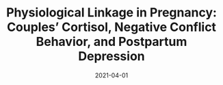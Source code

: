 ---
title: "Physiological Linkage in Pregnancy: Couples’ Cortisol, Negative Conflict Behavior, and Postpartum Depression"
collection: publications
permalink: /publications/pregnancy
date: 2021-04-01
venue: 'Journal of Biological Psychology'
paperurl: 'https://www.sciencedirect.com/science/article/abs/pii/S0301051121000661'
citation: 'Mona Khaled, Geoffrey W. Corner, Alyssa Morris, <b>Shreya Havaldar</b>, Ekim Luo, & Darby E. Saxbe (2021)'
---